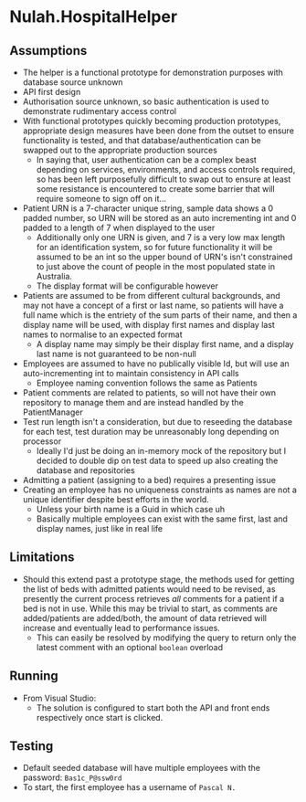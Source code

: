 # Nulah.HospitalHelper

## Assumptions

- The helper is a functional prototype for demonstration purposes with database source unknown
- API first design
- Authorisation source unknown, so basic authentication is used to demonstrate rudimentary access control
- With functional prototypes quickly becoming production prototypes, appropriate design measures have been done from the outset to ensure functionality is tested, and that database/authentication can be swapped out to the appropriate production sources
	- In saying that, user authentication can be a complex beast depending on services, environments, and access controls required, so has been left purposefully difficult to swap out to ensure at least some resistance is encountered to create some barrier that will require someone to sign off on it...
- Patient URN is a 7-character unique string, sample data shows a 0 padded number, so URN will be stored as an auto incrementing int and 0 padded to a length of 7 when displayed to the user
	- Additionally only one URN is given, and 7 is a very low max length for an identification system, so for future functionality it will be assumed to be an int so the upper bound of URN's isn't constrained to just above the count of people in the most populated state in Australia.
	- The display format will be configurable however
- Patients are assumed to be from different cultural backgrounds, and may not have a concept of a first or last name, so patients will have a full name which is the entriety of the sum parts of their name, and then a display name will be used, with display first names and display last names to normalise to an expected format
	- A display name may simply be their display first name, and a display last name is not guaranteed to be non-null
- Employees are assumed to have no publically visible Id, but will use an auto-incrementing int to maintain consistency in API calls
	- Employee naming convention follows the same as Patients
- Patient comments are related to patients, so will not have their own repository to manage them and are instead handled by the PatientManager
- Test run length isn't a consideration, but due to reseeding the database for each test, test duration may be unreasonably long depending on processor
	- Ideally I'd just be doing an in-memory mock of the repository but I decided to double dip on test data to speed up also creating the database and repositories
- Admitting a patient (assigning to a bed) requires a presenting issue
- Creating an employee has no uniqueness constraints as names are not a unique identifier despite best efforts in the world.
	- Unless your birth name is a Guid in which case uh
	- Basically multiple employees can exist with the same first, last and display names, just like in real life


## Limitations

- Should this extend past a prototype stage, the methods used for getting the list of beds with admitted patients would need to be revised, as presently the current process retrieves _all_ comments for a patient if a bed is not in use. While this may be trivial to start, as comments are added/patients are added/both, the amount of data retrieved will increase and eventually lead to performance issues.
	- This can easily be resolved by modifying the query to return only the latest comment with an optional `boolean` overload


## Running

- From Visual Studio:
	- The solution is configured to start both the API and front ends respectively once start is clicked.

## Testing

- Default seeded database will have multiple employees with the password: `Bas1c_P@ssw0rd`
- To start, the first employee has a username of `Pascal N.`